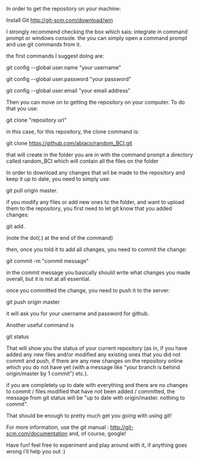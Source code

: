 In order to get the repository on your machine:

Install Git
http://git-scm.com/download/win


I strongly recommend checking the box which sais: integrate in command prompt or windows console. the you can simply open a command prompt and use git commands from it.

the first commands I suggest doing are:

git config --global user.name "your username"

git config --global user.password "your password"

git config --global user.email "your email address"

Then you can move on to getting the repository on your computer. To do that you use:

git clone "repository url"

in this case, for this repository, the clone command is:

git clone https://github.com/abiaco/random_BCI.git

that will create in the folder you are in with the command prompt a directory called random_BCI which will contain all the files on the folder

In order to download any changes that wil be made to the repository and keep it up to date, you need to simply use:

git pull origin master.

if you modify any files or add new ones to the folder, and want to upload them to the repository, you first need to let git know that you added changes:

git add .

(note the dot(.) at the end of the command)

then, once you told it to add all changes, you need to commit the change:

git commit -m "commit message"

in the commit message you basically should write what changes you made overall, but it is not at all essential.

once you committed the change, you need to push it to the server:

git push origin master

it will ask you for your username and password for github.

Another useful command is 

git status

That will show you the status of your current repository (as in, if you have added any new files and/or modified any existing ones that you did not commit and push, if there are any new changes on the repository online which you do not have yet (with a message like "your branch is behind origin/master by 1 commit") etc.).

if you are completely up to date with everything and there are no changes to commit / files modified that have not been added / committed, the message from git status will be "up to date with origin/master. nothing to commit".

That should be enough to pretty much get you going with using git!

For more information, use the git manual : http://git-scm.com/documentation
and, of course, google!

Have fun! feel free to experiment and play around with it, if anything goes wrong i'll help you out :)

